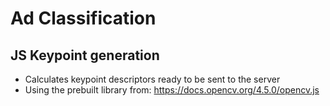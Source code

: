 # Ad Classification

## JS Keypoint generation

- Calculates keypoint descriptors ready to be sent to the server
- Using the prebuilt library from: <https://docs.opencv.org/4.5.0/opencv.js>
